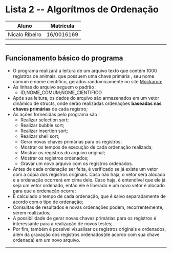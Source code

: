 # Lista 2 -- Algorítmos de Ordenação

| Aluno          | Matrícula  |
|----------------|------------|
| Nícalo Ribeiro | 16/0016169 |

---

## Funcionamento básico do programa
* O programa realizará a leitura de um arquivo texto que contém 1000 registros de animais, que possuem uma chave primária , seu nome comum e nome científico, gerados randomicamente no site [Mockaroo](https://www.mockaroo.com/ "Mockaroo");
* As linhas do arquivo seguem o padrão :
    * ID;NOME_COMUM;NOME_CIENTIFICO
* Após sua leitura, os dados do arquivo são armazenados em um vetor dinâmico de structs, onde serão realizadas ordenações **baseadas nas chaves primárias** de cada registro;
* As ações fornecidas pelo programa são :
  * Realizar selection sort;
  * Realizar bubble sort;
  * Realizar insertion sort;
  * Realizar shell sort;
  * Gerar novas chaves primárias para os registros;
  * Mostrar os tempos de execução de cada ordenação realizada;
  * Mostrar os registros do arquivo original;
  * Mostrar os registros ordenados;
  * Gravar um novo arquivo com os registros ordenados. 
* Antes de cada ordenação ser feita, é verificado se já existe um vetor com a cópia dos registros originais. Caso não haja, o vetor será alocado e a ordenação ocorrerá em cima dele. Caso haja, é entendível que ele já seja um vetor ordenado, então ele é liberado e um novo vetor é alocado para que a ordenação ocorra;
* É calculado o tempo de cada ordenação, que é salvo separadamente de acordo com o tipo de ordenação; 
* Consultas de resultados e novas ordenações podem, recorrentemente, serem realizados;
* A possibilidade de gerar novas chaves primárias para os registros é interessante para a realização de novos testes;
* Por fim, também é possível visualisar os registros originais e ordenados, além da gravação dos registros ordenados(de acordo com sua chave ordenada) em um novo arquivo.
  
---
